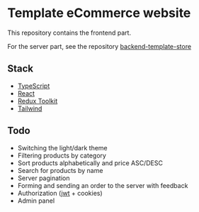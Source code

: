 # Template eCommerce website

This repository contains the frontend part.

For the server part, see the repository [backend-template-store](https://github.com/dadajonovich/backend-template-store)

## Stack

- [TypeScript](https://www.typescriptlang.org/)
- [React](https://react.dev/)
- [Redux Toolkit](https://redux-toolkit.js.org/)
- [Tailwind](https://tailwindcss.com/)

## Todo

- Switching the light/dark theme
- Filtering products by category
- Sort products alphabetically and price ASC/DESC
- Search for products by name
- Server pagination
- Forming and sending an order to the server with feedback
- Authorization ([jwt](https://jwt.io/) + cookies)
- Admin panel
